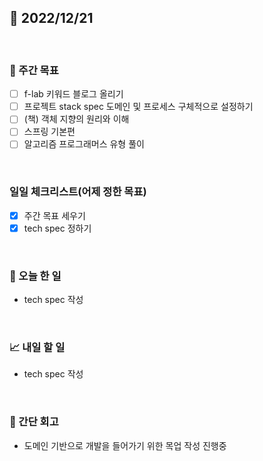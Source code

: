 ## 📅 2022/12/21

<br/>

### 🏹 주간 목표

- [ ] f-lab 키워드 블로그 올리기
- [ ] 프로젝트 stack spec 도메인 및 프로세스 구체적으로 설정하기
- [ ] (책) 객체 지향의 원리와 이해
- [ ] 스프링 기본편
- [ ] 알고리즘 프로그래머스 유형 풀이

<br/>

### 일일 체크리스트(어제 정한 목표)

- [x] 주간 목표 세우기
- [x] tech spec 정하기

<br/>

### 💯 오늘 한 일

- tech spec 작성

<br/>

### 📈 내일 할 일

- tech spec 작성

<br/>

### 🧐 간단 회고

- 도메인 기반으로 개발을 들어가기 위한 목업 작성 진행중
